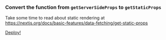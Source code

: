 ### Convert the function from `getServerSideProps` to `getStaticProps`
Take some time to read about static rendering at https://nextjs.org/docs/basic-features/data-fetching/get-static-props

[Deploy!](deploy.md)